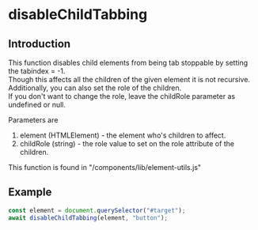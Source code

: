 # disableChildTabbing

## Introduction
This function disables child elements from being tab stoppable by setting the tabindex = -1.  
Though this affects all the children of the given element it is not recursive.
Additionally, you can also set the role of the children.  
If you don't want to change the role, leave the childRole parameter as undefined or null.

Parameters are

1. element (HTMLElement) - the element who's children to affect.
1. childRole (string) - the role value to set on the role attribute of the children.

This function is found in "/components/lib/element-utils.js"

## Example

```js
const element = document.querySelector("#target");
await disableChildTabbing(element, "button");
```